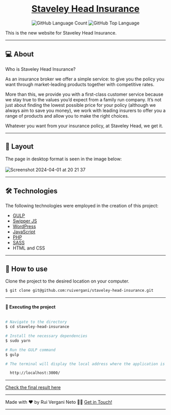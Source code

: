<p align="center">
  <h1 align="center"><a href="https://www.staveleyhead.co.uk/">Staveley Head Insurance</a></h1>
</p>

<p align="center" margin-top="25px" >
  <img alt="GitHub Language Count" src="https://img.shields.io/github/languages/count/ruivergani/staveley-head-insurance" />

  <img alt="GitHub Top Language" src="https://img.shields.io/github/languages/top/ruivergani/staveley-head-insurance" />
</p>

This is the new website for Staveley Head Insurance.
___

## 💻 About

Who is Staveley Head Insurance?

As an insurance broker we offer a simple service: to give you the policy you want through market-leading products together with competitive rates.

More than this, we provide you with a first-class customer service because we stay true to the values you’d expect from a family run company. It’s not just about finding the lowest possible price for your policy (although we always aim to save you money), we work with leading insurers to offer you a range of products and allow you to make the right choices.

Whatever you want from your insurance policy, at Staveley Head, we get it.

___

## 🎨 Layout
The page in desktop format is seen in the image below:
\
\
![Screenshot 2024-04-01 at 20 21 37](https://github.com/ruivergani/staveley-head-insurance/assets/70537459/20107a36-b78d-43ae-a2cf-22d490d7eabd)


___

## 🛠 Technologies

The following technologies were employed in the creation of this project:

- [GULP](https://gulpjs.com/)
- [Swipper JS](https://swiperjs.com/)
- [WordPress](https://wordpress.org/)
- [JavaScript](https://developer.mozilla.org/en-US/docs/Web/JavaScript)
- [PHP](https://www.php.net/)
- [SASS](https://sass-lang.com/)
- HTML and CSS

___

## 🚀 How to use

Clone the project to the desired location on your computer.

```bash
$ git clone git@github.com:ruivergani/staveley-head-insurance.git
```
___

#### 🚧 Executing the project
```bash

# Navigate to the directory
$ cd staveley-head-insurance

# Install the necessary dependencies
$ sudo yarn

# Run the GULP command
$ gulp

# The terminal will display the local address where the application is running:

  http://localhost:3000/

```

___

[Check the final result here](https://www.staveleyhead.co.uk/)

___

Made with ❤️ by Rui Vergani Neto 👋🏽 [Get in Touch!](https://www.linkedin.com/in/ruivergani/)

---

